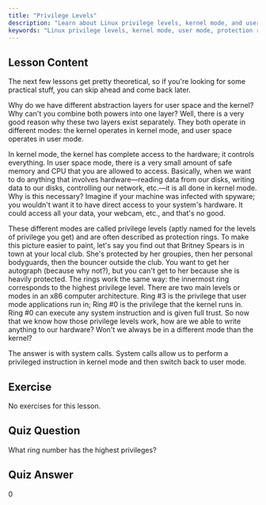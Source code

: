 ```yaml
---
title: "Privilege Levels"
description: "Learn about Linux privilege levels, kernel mode, and user mode. Understand protection rings and system calls for secure hardware access. Start your Linux journey!"
keywords: "Linux privilege levels, kernel mode, user mode, protection rings, system calls, Linux security, beginner Linux, Linux tutorial"
---
```


## Lesson Content

The next few lessons get pretty theoretical, so if you're looking for some practical stuff, you can skip ahead and come back later.

Why do we have different abstraction layers for user space and the kernel? Why can't you combine both powers into one layer? Well, there is a very good reason why these two layers exist separately. They both operate in different modes: the kernel operates in kernel mode, and user space operates in user mode.

In kernel mode, the kernel has complete access to the hardware; it controls everything. In user space mode, there is a very small amount of safe memory and CPU that you are allowed to access. Basically, when we want to do anything that involves hardware—reading data from our disks, writing data to our disks, controlling our network, etc.—it is all done in kernel mode. Why is this necessary? Imagine if your machine was infected with spyware; you wouldn't want it to have direct access to your system's hardware. It could access all your data, your webcam, etc., and that's no good.

These different modes are called privilege levels (aptly named for the levels of privilege you get) and are often described as protection rings. To make this picture easier to paint, let's say you find out that Britney Spears is in town at your local club. She's protected by her groupies, then her personal bodyguards, then the bouncer outside the club. You want to get her autograph (because why not?), but you can't get to her because she is heavily protected. The rings work the same way: the innermost ring corresponds to the highest privilege level. There are two main levels or modes in an x86 computer architecture. Ring #3 is the privilege that user mode applications run in; Ring #0 is the privilege that the kernel runs in. Ring #0 can execute any system instruction and is given full trust. So now that we know how those privilege levels work, how are we able to write anything to our hardware? Won't we always be in a different mode than the kernel?

The answer is with system calls. System calls allow us to perform a privileged instruction in kernel mode and then switch back to user mode.

## Exercise

No exercises for this lesson.

## Quiz Question

What ring number has the highest privileges?

## Quiz Answer

0
